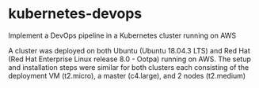 # kubernetes-devops
Implement a DevOps pipeline in a Kubernetes cluster running on AWS

A cluster was deployed on both Ubuntu (Ubuntu 18.04.3 LTS) and Red Hat (Red Hat Enterprise Linux release 8.0 - Ootpa) running on AWS. The setup and installation steps were similar for both clusters each consisting of the deployment VM (t2.micro), a master (c4.large), and 2 nodes (t2.medium)
